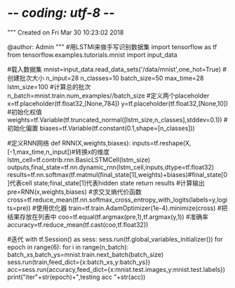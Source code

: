 # -*- coding: utf-8 -*-
"""
Created on Fri Mar 30 10:23:02 2018

@author: Admin
"""
#用LSTMl来做手写识别数据集
import tensorflow as tf
from tensorflow.examples.tutorials.mnist import input_data

#载入数据集
mnist=input_data.read_data_sets('/data/mnist',one_hot=True)
#创建批次大小
n_input=28
n_classes=10
batch_size=50
max_time=28
lstm_size=100
#计算总的批次
n_batch=mnist.train.num_examples//batch_size
#定义两个placeholder
x=tf.placeholder(tf.float32,[None,784])
y=tf.placeholder(tf.float32,[None,10])
#初始化权值
weights=tf.Variable(tf.truncated_normal([lstm_size,n_classes],stddev=0.1))
#初始化偏置
biases=tf.Variable(tf.constant(0.1,shape=[n_classes]))

#定义RNN网络
def RNN(X,weights,biases):
    inputs=tf.reshape(X,[-1,max_time,n_input])#转换x的维度
    lstm_cell=tf.contrib.rnn.BasicLSTMCell(lstm_size)
    outputs,final_state=tf.nn.dynamic_rnn(lstm_cell,inputs,dtype=tf.float32)
    results=tf.nn.softmax(tf.matmul(final_state[1],weights)+biases)#final_state[0]代表cell state;final_state[1]代表hidden state
    return results
#计算输出
pre=RNN(x,weights,biases)
#求交叉熵代价函数
cross=tf.reduce_mean(tf.nn.softmax_cross_entropy_with_logits(labels=y,logits=pre))
#使用优化器
train=tf.train.AdamOptimizer(1e-4).minimize(cross)
#把结果存放在列表中
coo=tf.equal(tf.argmax(pre,1),tf.argmax(y,1))
#准确率
accuracy=tf.reduce_mean(tf.cast(coo,tf.float32))

#迭代
with tf.Session() as sess:
    sess.run(tf.global_variables_initializer())
    for epoch in range(6):
        for i in range(n_batch):
            batch_xs,batch_ys=mnist.train.next_batch(batch_size)
            sess.run(train,feed_dict={x:batch_xs,y:batch_ys})
        acc=sess.run(accuracy,feed_dict={x:mnist.test.images,y:mnist.test.labels})
        print("iter"+str(epoch)+",testing acc "+str(acc))
            
    




